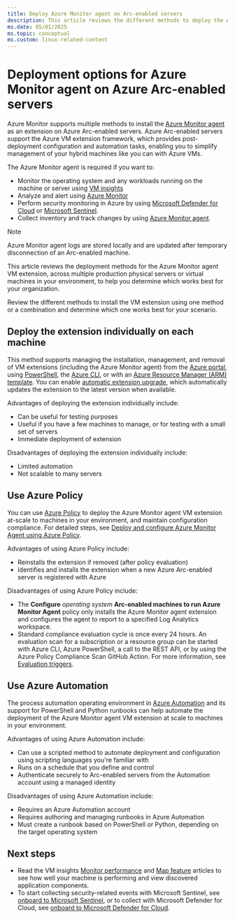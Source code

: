 ```yaml
---
title: Deploy Azure Monitor agent on Arc-enabled servers
description: This article reviews the different methods to deploy the Azure Monitor agent on Windows and Linux-based machines registered with Azure Arc-enabled servers in your local datacenter or other cloud environment.
ms.date: 05/01/2025
ms.topic: conceptual
ms.custom: linux-related-content
---
```


# Deployment options for Azure Monitor agent on Azure Arc-enabled servers

Azure Monitor supports multiple methods to install the [Azure Monitor agent](/azure/azure-monitor/agents/agents-overview) as an extension on Azure Arc-enabled servers. Azure Arc-enabled servers support the Azure VM extension framework, which provides post-deployment configuration and automation tasks, enabling you to simplify management of your hybrid machines like you can with Azure VMs.

The Azure Monitor agent is required if you want to:

* Monitor the operating system and any workloads running on the machine or server using [VM insights](/azure/azure-monitor/vm/vminsights-overview)
* Analyze and alert using [Azure Monitor](/azure/azure-monitor/overview)
* Perform security monitoring in Azure by using [Microsoft Defender for Cloud](/azure/defender-for-cloud/defender-for-cloud-introduction) or [Microsoft Sentinel](/scenario-onboard-azure-sentinel.md).
* Collect inventory and track changes by using [Azure Monitor agent](/azure/automation/change-tracking/enable-vms-monitoring-agent?tabs=singlevm%2Cmultiplevms%2Carcvm&pivots=single-portal).

> [!NOTE]
> Azure Monitor agent logs are stored locally and are updated after temporary disconnection of an Arc-enabled machine.

This article reviews the deployment methods for the Azure Monitor agent VM extension, across multiple production physical servers or virtual machines in your environment, to help you determine which works best for your organization.

Review the different methods to install the VM extension using one method or a combination and determine which one works best for your scenario.

## Deploy the extension individually on each machine

This method supports managing the installation, management, and removal of VM extensions (including the Azure Monitor agent) from the [Azure portal](manage-vm-extensions-portal.md), using [PowerShell](manage-vm-extensions-powershell.md), the [Azure CLI](manage-vm-extensions-cli.md), or with an [Azure Resource Manager (ARM) template](manage-vm-extensions-template.md). You can enable [automatic extension upgrade](manage-automatic-vm-extension-upgrade.md), which automatically updates the extension to the latest version when available.

Advantages of deploying the extension individually include:

* Can be useful for testing purposes
* Useful if you have a few machines to manage, or for testing with a small set of servers
* Immediate deployment of extension

Disadvantages of deploying the extension individually include:

* Limited automation
* Not scalable to many servers

## Use Azure Policy

You can use [Azure Policy](/azure/governance/policy) to deploy the Azure Monitor agent VM extension at-scale to machines in your environment, and maintain configuration compliance. For detailed steps, see [Deploy and configure Azure Monitor Agent using Azure Policy](deploy-ama-policy.md).

Advantages of using Azure Policy include:

* Reinstalls the extension if removed (after policy evaluation)
* Identifies and installs the extension when a new Azure Arc-enabled server is registered with Azure

Disadvantages of using Azure Policy include:

* The **Configure** *operating system* **Arc-enabled machines to run Azure Monitor Agent** policy only installs the Azure Monitor agent extension and configures the agent to report to a specified Log Analytics workspace.
* Standard compliance evaluation cycle is once every 24 hours. An evaluation scan for a subscription or a resource group can be started with Azure CLI, Azure PowerShell, a call to the REST API, or by using the Azure Policy Compliance Scan GitHub Action. For more information, see [Evaluation triggers](/azure/governance/policy/how-to/get-compliance-data#evaluation-triggers).

## Use Azure Automation

The process automation operating environment in [Azure Automation](/azure/automation) and its support for PowerShell and Python runbooks can help automate the deployment of the Azure Monitor agent VM extension at scale to machines in your environment.

Advantages of using Azure Automation include:

* Can use a scripted method to automate deployment and configuration using scripting languages you're familiar with
* Runs on a schedule that you define and control
* Authenticate securely to Arc-enabled servers from the Automation account using a managed identity

Disadvantages of using Azure Automation include:

* Requires an Azure Automation account
* Requires authoring and managing runbooks in Azure Automation
* Must create a runbook based on PowerShell or Python, depending on the target operating system

## Next steps

* Read the VM insights [Monitor performance](/azure/azure-monitor/vm/vminsights-performance) and [Map feature](/azure/azure-monitor/vm/vminsights-maps) articles to see how well your machine is performing and view discovered application components.
* To start collecting security-related events with Microsoft Sentinel, see [onboard to Microsoft Sentinel](scenario-onboard-azure-sentinel.md), or to collect with Microsoft Defender for Cloud, see [onboard to Microsoft Defender for Cloud](/azure/defender-for-cloud/quickstart-onboard-machines?toc=%2Fazure%2Fazure-arc%2Fservers%2Ftoc.json&bc=%2Fazure%2Fazure-arc%2Fservers%2Fbreadcrumb%2Ftoc.json).


